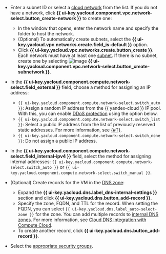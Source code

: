 * Enter a subnet ID or select a [cloud network](../../vpc/concepts/network.md#network) from the list.
   If you do not have a network, click **{{ ui-key.yacloud.component.vpc.network-select.button_create-network }}** to create one:

   * In the window that opens, enter the network name and specify the folder to host the network.
   * (Optional) To automatically create subnets, select the **{{ ui-key.yacloud.vpc.networks.create.field_is-default }}** option.
   * Click **{{ ui-key.yacloud.vpc.networks.create.button_create }}**.
    Each network must have at least one [subnet](../../vpc/concepts/network.md#subnet). If there is no subnet, create one by selecting ![image](../../_assets/console-icons/plus.svg) **{{ ui-key.yacloud.component.vpc.network-select.button_create-subnetwork }}**.

* In the **{{ ui-key.yacloud.component.compute.network-select.field_external }}** field, choose a method for assigning an IP address:

   * `{{ ui-key.yacloud.component.compute.network-select.switch_auto }}`: Assign a random IP address from the {{ yandex-cloud }} IP pool. With this, you can enable [DDoS protection](../../vpc/ddos-protection/index.md) using the option below.
   * `{{ ui-key.yacloud.component.compute.network-select.switch_list }}`: Select a public IP address from the list of previously reserved static addresses. For more information, see [{#T}](../../vpc/operations/set-static-ip.md).
   * `{{ ui-key.yacloud.component.compute.network-select.switch_none }}`: Do not assign a public IP address.

* In the **{{ ui-key.yacloud.component.compute.network-select.field_internal-ipv4 }}** field, select the method for assigning internal addresses: `{{ ui-key.yacloud.component.compute.network-select.switch_auto }}` or `{{ ui-key.yacloud.component.compute.network-select.switch_manual }}`.

* (Optional) Create records for the VM in the [DNS zone](../../dns/concepts/dns-zone.md):

   * Expand the **{{ ui-key.yacloud.dns.label_dns-internal-settings }}** section and click **{{ ui-key.yacloud.dns.button_add-record }}**.
   * Specify the zone, FQDN, and TTL for the record. When setting the FQDN, you can select `{{ ui-key.yacloud.dns.label_auto-select-zone }}` for the zone.
      You can add multiple records to [internal DNS zones](../../dns/concepts/dns-zone.md). For more information, see [Cloud DNS integration with Compute Cloud](../../dns/concepts/compute-integration.md).
   * To create another record, click **{{ ui-key.yacloud.dns.button_add-record }}**.

* Select the [appropriate security groups](../../vpc/concepts/security-groups.md).
